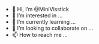 - 👋 Hi, I’m @MiniVisstick
- 👀 I’m interested in ...
- 🌱 I’m currently learning ...
- 💞️ I’m looking to collaborate on ...
- 📫 How to reach me ...

<!---
MiniVisstick/MiniVisstick is a ✨ special ✨ repository because its `README.md` (this file) appears on your GitHub profile.
You can click the Preview link to take a look at your changes.
--->
